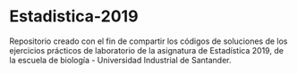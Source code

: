 # Estadistica-2019
Repositorio creado con el fin de compartir los códigos de soluciones de los ejercicios prácticos de laboratorio de la asignatura de Estadística 2019, de la escuela de biología - Universidad Industrial de Santander.
